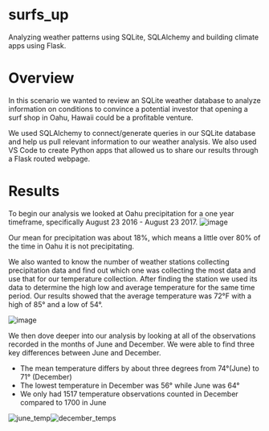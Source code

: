 # surfs_up 

Analyzing weather patterns using SQLite, SQLAlchemy and building climate apps using Flask.

# Overview
In this scenario we wanted to review an SQLite weather database to analyze information on conditions to convince a potential investor that opening a surf shop in Oahu, Hawaii could be a profitable venture. 

We used SQLAlchemy to connect/generate queries in our SQLite database and help us pull relevant information to our weather analysis. We also used VS Code to create Python apps that allowed us to share our results through a Flask routed webpage. 

# Results
To begin our analysis we looked at Oahu precipitation for a one year timeframe, specifically August 23 2016 - August 23 2017.
![image](https://user-images.githubusercontent.com/82848585/123556411-1b005580-d759-11eb-8949-14449e8ad088.png)

Our mean for precipitation was about 18%, which means a little over 80% of the time in Oahu it is not precipitating.

We also wanted to know the number of weather stations collecting precipitation data and find out which one was collecting the most data and use that for our temperature collection. After finding the station we used its data to determine the high low and average temperature for the same time period. Our results showed that the average temperature was 72°F with a high of 85° and a low of 54°.

![image](https://user-images.githubusercontent.com/82848585/123556426-25225400-d759-11eb-908e-f4a2cc5eb36d.png)

We then dove deeper into our analysis by looking at all of the observations recorded in the months of June and December. We were able to find three key differences between June and December.
  - The mean temperature differs by about three degrees from 74°(June) to 71° (December)
  - The lowest temperature in December was 56° while June was 64°
  - We only had 1517 temperature observations counted in December compared to 1700 in June

![june_temp](https://user-images.githubusercontent.com/82848585/123559596-fdd48280-d76a-11eb-8646-37b43065e29f.png)![december_temps](https://user-images.githubusercontent.com/82848585/123559597-0036dc80-d76b-11eb-880b-9339108f9030.png)


